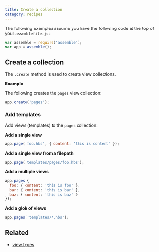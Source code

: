```yaml
---
title: Create a collection
category: recipes
---
```


The following examples assume you have the following code at the top of your `assemblefile.js`:

```js
var assemble = require('assemble');
var app = assemble();
```

## Create a collection

The `.create` method is used to create view collections.

**Example**

The following creates the `pages` view collection:

```js
app.create('pages');
```

### Add templates

Add views (templates) to the `pages` collection:

**Add a single view**

```js
app.page('foo.hbs', { content: 'this is content' });
```

**Add a single view from a filepath**

```js
app.page('templates/pages/foo.hbs');
```

**Add a multiple views**

```js
app.pages({
  foo: { content: 'this is foo' },
  bar: { content: 'this is bar' },
  baz: { content: 'this is baz' }
});
```

**Add a glob of views**

```js
app.pages('templates/*.hbs');
```

## Related

* [view types](/api/view-types.md)
